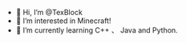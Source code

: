 - 👋 Hi, I’m @TexBlock
- 👀 I’m interested in Minecraft!
- 🌱 I’m currently learning C++ 、 Java and Python.



